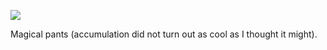 ![](https://db-feed.s3.amazonaws.com/legacy/download_(53)-1573269089435.png)

Magical pants (accumulation did not turn out as cool as I thought it might).
